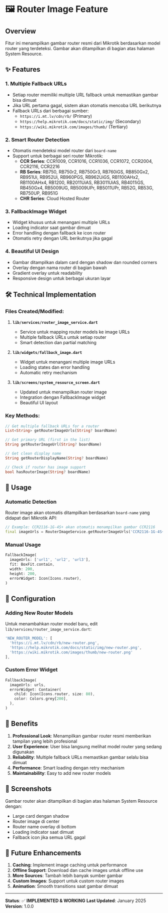 # 🖼️ Router Image Feature

## Overview
Fitur ini menampilkan gambar router resmi dari Mikrotik berdasarkan model router yang terdeteksi. Gambar akan ditampilkan di bagian atas halaman System Resource.

## ✨ Features

### 1. **Multiple Fallback URLs**
- Setiap router memiliki multiple URL fallback untuk memastikan gambar bisa dimuat
- Jika URL pertama gagal, sistem akan otomatis mencoba URL berikutnya
- Fallback URLs dari berbagai sumber:
  - `https://i.mt.lv/cdn/rb/` (Primary)
  - `https://help.mikrotik.com/docs/static/img/` (Secondary)
  - `https://wiki.mikrotik.com/images/thumb/` (Tertiary)

### 2. **Smart Router Detection**
- Otomatis mendeteksi model router dari `board-name`
- Support untuk berbagai seri router Mikrotik:
  - **CCR Series**: CCR1009, CCR1016, CCR1036, CCR1072, CCR2004, CCR2116, CCR2216
  - **RB Series**: RB750, RB750r2, RB750Gr3, RB760iGS, RB850Gx2, RB951Ui, RB952Ui, RB960PGS, RB962UiGS, RB1100AHx2, RB1100AHx4, RB1200, RB2011UiAS, RB3011UiAS, RB4011iGS, RB450Gx4, RB5009UG, RB5009UPr, RB5011UPr, RB52G, RB53G, RB750UP, RB951G
  - **CHR Series**: Cloud Hosted Router

### 3. **FallbackImage Widget**
- Widget khusus untuk menangani multiple URLs
- Loading indicator saat gambar dimuat
- Error handling dengan fallback ke icon router
- Otomatis retry dengan URL berikutnya jika gagal

### 4. **Beautiful UI Design**
- Gambar ditampilkan dalam card dengan shadow dan rounded corners
- Overlay dengan nama router di bagian bawah
- Gradient overlay untuk readability
- Responsive design untuk berbagai ukuran layar

## 🛠️ Technical Implementation

### Files Created/Modified:

1. **`lib/services/router_image_service.dart`**
   - Service untuk mapping router models ke image URLs
   - Multiple fallback URLs untuk setiap router
   - Smart detection dan partial matching

2. **`lib/widgets/fallback_image.dart`**
   - Widget untuk menangani multiple image URLs
   - Loading states dan error handling
   - Automatic retry mechanism

3. **`lib/screens/system_resource_screen.dart`**
   - Updated untuk menampilkan router image
   - Integration dengan FallbackImage widget
   - Beautiful UI layout

### Key Methods:

```dart
// Get multiple fallback URLs for a router
List<String> getRouterImageUrls(String? boardName)

// Get primary URL (first in the list)
String getRouterImageUrl(String? boardName)

// Get clean display name
String getRouterDisplayName(String? boardName)

// Check if router has image support
bool hasRouterImage(String? boardName)
```

## 🎯 Usage

### Automatic Detection
Router image akan otomatis ditampilkan berdasarkan `board-name` yang didapat dari Mikrotik API:

```dart
// Example: CCR2116-1G-4S+ akan otomatis menampilkan gambar CCR2116
final imageUrls = RouterImageService.getRouterImageUrls('CCR2116-1G-4S+');
```

### Manual Usage
```dart
FallbackImage(
  imageUrls: ['url1', 'url2', 'url3'],
  fit: BoxFit.contain,
  width: 200,
  height: 200,
  errorWidget: Icon(Icons.router),
)
```

## 🔧 Configuration

### Adding New Router Models
Untuk menambahkan router model baru, edit `lib/services/router_image_service.dart`:

```dart
'NEW_ROUTER_MODEL': [
  'https://i.mt.lv/cdn/rb/new-router.png',
  'https://help.mikrotik.com/docs/static/img/new-router.png',
  'https://wiki.mikrotik.com/images/thumb/new-router.png'
],
```

### Custom Error Widget
```dart
FallbackImage(
  imageUrls: urls,
  errorWidget: Container(
    child: Icon(Icons.router, size: 80),
    color: Colors.grey[200],
  ),
)
```

## 🚀 Benefits

1. **Professional Look**: Menampilkan gambar router resmi memberikan tampilan yang lebih profesional
2. **User Experience**: User bisa langsung melihat model router yang sedang digunakan
3. **Reliability**: Multiple fallback URLs memastikan gambar selalu bisa dimuat
4. **Performance**: Smart loading dengan retry mechanism
5. **Maintainability**: Easy to add new router models

## 📱 Screenshots

Gambar router akan ditampilkan di bagian atas halaman System Resource dengan:
- Large card dengan shadow
- Router image di center
- Router name overlay di bottom
- Loading indicator saat dimuat
- Fallback icon jika semua URL gagal

## 🔮 Future Enhancements

1. **Caching**: Implement image caching untuk performance
2. **Offline Support**: Download dan cache images untuk offline use
3. **More Sources**: Tambah lebih banyak sumber gambar
4. **Custom Images**: Support untuk custom router images
5. **Animation**: Smooth transitions saat gambar dimuat

---

**Status**: ✅ **IMPLEMENTED & WORKING**
**Last Updated**: January 2025
**Version**: 1.0.0















